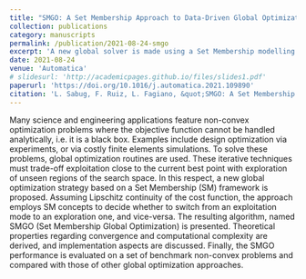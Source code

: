 ```yaml
---
title: "SMGO: A Set Membership Approach to Data-Driven Global Optimization"
collection: publications
category: manuscripts
permalink: /publication/2021-08-24-smgo
excerpt: 'A new global solver is made using a Set Membership modelling framework.'
date: 2021-08-24
venue: 'Automatica'
# slidesurl: 'http://academicpages.github.io/files/slides1.pdf'
paperurl: 'https://doi.org/10.1016/j.automatica.2021.109890'
citation: 'L. Sabug, F. Ruiz, L. Fagiano, &quot;SMGO: A Set Membership Approach to Data-Driven Global Optimization,&quot; in <i>Automatica</i>, vol. 57.'
---
```


Many science and engineering applications feature non-convex optimization problems where the objective function cannot be handled analytically, i.e. it is a black box. Examples include design optimization via experiments, or via costly finite elements simulations. To solve these problems, global optimization routines are used. These iterative techniques must trade-off exploitation close to the current best point with exploration of unseen regions of the search space. In this respect, a new global optimization strategy based on a Set Membership (SM) framework is proposed. Assuming Lipschitz continuity of the cost function, the approach employs SM concepts to decide whether to switch from an exploitation mode to an exploration one, and vice-versa. The resulting algorithm, named SMGO (Set Membership Global Optimization) is presented. Theoretical properties regarding convergence and computational complexity are derived, and implementation aspects are discussed. Finally, the SMGO performance is evaluated on a set of benchmark non-convex problems and compared with those of other global optimization approaches.
